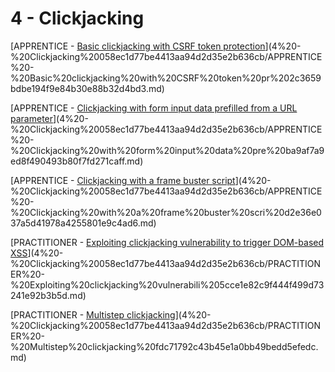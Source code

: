 # 4 - Clickjacking

[APPRENTICE - [Basic clickjacking with CSRF token protection](https://portswigger.net/web-security/clickjacking/lab-basic-csrf-protected)](4%20-%20Clickjacking%20058ec1d77be4413aa94d2d35e2b636cb/APPRENTICE%20-%20Basic%20clickjacking%20with%20CSRF%20token%20pr%202c3659bdbe194f9e84b30e88b32d4bd3.md)

[APPRENTICE - [Clickjacking with form input data prefilled from a URL parameter](https://portswigger.net/web-security/clickjacking/lab-prefilled-form-input)](4%20-%20Clickjacking%20058ec1d77be4413aa94d2d35e2b636cb/APPRENTICE%20-%20Clickjacking%20with%20form%20input%20data%20pre%20ba9af7a9ed8f490493b80f7fd271caff.md)

[APPRENTICE - [Clickjacking with a frame buster script](https://portswigger.net/web-security/clickjacking/lab-frame-buster-script)](4%20-%20Clickjacking%20058ec1d77be4413aa94d2d35e2b636cb/APPRENTICE%20-%20Clickjacking%20with%20a%20frame%20buster%20scri%20d2e36e037a5d41978a4255801e9c4ad6.md)

[PRACTITIONER - [Exploiting clickjacking vulnerability to trigger DOM-based XSS](https://portswigger.net/web-security/clickjacking/lab-exploiting-to-trigger-dom-based-xss)](4%20-%20Clickjacking%20058ec1d77be4413aa94d2d35e2b636cb/PRACTITIONER%20-%20Exploiting%20clickjacking%20vulnerabili%205cce1e82c9f444f499d73241e92b3b5d.md)

[PRACTITIONER - [Multistep clickjacking](https://portswigger.net/web-security/clickjacking/lab-multistep)](4%20-%20Clickjacking%20058ec1d77be4413aa94d2d35e2b636cb/PRACTITIONER%20-%20Multistep%20clickjacking%20fdc71792c43b45e1a0bb49bedd5efedc.md)